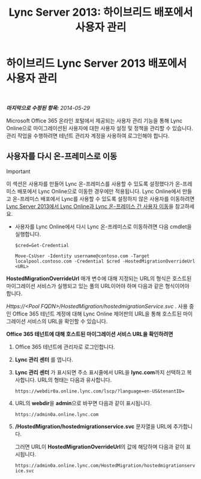 ﻿---
title: 'Lync Server 2013: 하이브리드 배포에서 사용자 관리'
TOCTitle: 하이브리드 배포에서 사용자 관리
ms:assetid: 6924ed7b-30a9-4be7-b952-90655625f2c8
ms:mtpsurl: https://technet.microsoft.com/ko-kr/library/JJ204967(v=OCS.15)
ms:contentKeyID: 49303912
ms.date: 08/24/2015
mtps_version: v=OCS.15
ms.translationtype: HT
---

# 하이브리드 Lync Server 2013 배포에서 사용자 관리

 

_**마지막으로 수정된 항목:** 2014-05-29_

Microsoft Office 365 온라인 포털에서 제공되는 사용자 관리 기능을 통해 Lync Online으로 마이그레이션된 사용자에 대한 사용자 설정 및 정책을 관리할 수 있습니다. 관리 작업을 수행하려면 테넌트 관리자 계정을 사용하여 로그인해야 합니다.

## 사용자를 다시 온-프레미스로 이동


> [!IMPORTANT]
> 이 섹션은 사용자를 만들어 Lync 온-프레미스를 사용할 수 있도록 설정했다가 온-프레미스 배포에서 Lync Online으로 이동한 경우에만 적용됩니다. Lync Online에서 만들고 온-프레미스 배포에서 Lync를 사용할 수 있도록 설정하지 않은 사용자를 이동하려면 <A href="lync-server-2013-moving-users-from-lync-online-to-lync-on-premises.md">Lync Server 2013에서 Lync Online과 Lync 온-프레미스 간 사용자 이동</A>을 참고하세요.



  - 사용자를 Lync Online에서 다시 Lync 온-프레미스로 이동하려면 다음 cmdlet을 실행합니다.
    
        $cred=Get-Credential
    
        Move-CsUser -Identity username@contoso.com -Target localpool.contoso.com -Credential $cred -HostedMigrationOverrideUrl <URL>

**HostedMigrationOverrideUrl** 매개 변수에 대해 지정되는 URL의 형식은 호스트된 마이그레이션 서비스가 실행되고 있는 풀의 URL이어야 하며 다음과 같은 형식이어야 합니다.

*Https://\<Pool FQDN\>/HostedMigration/hostedmigrationService.svc* . 사용 중인 Office 365 테넌트 계정에 대해 Lync Online 제어판의 URL을 통해 호스트된 마이그레이션 서비스의 URL을 확인할 수 있습니다.

**Office 365 테넌트에 대해 호스트된 마이그레이션 서비스 URL을 확인하려면**

1.  Office 365 테넌트에 관리자로 로그인합니다.

2.  **Lync 관리 센터** 를 엽니다.

3.  **Lync 관리 센터** 가 표시되면 주소 표시줄에서 URL을 **lync.com**까지 선택하고 복사합니다. URL의 형태는 다음과 유사합니다.
    
    `https://webdir0a.online.lync.com/lscp/?language=en-US&tenantID=`

4.  URL의 **webdir**을 **admin**으로 바꾸면 다음과 같이 표시됩니다.
    
    `https://admin0a.online.lync.com`

5.  **/HostedMigration/hostedmigrationservice.svc** 문자열을 URL에 추가합니다.
    
    그러면 URL이 **HostedMigrationOverrideUrl**의 값에 해당하며 다음과 같이 표시됩니다.
    
    `https://admin0a.online.lync.com/HostedMigration/hostedmigrationservice.svc`


